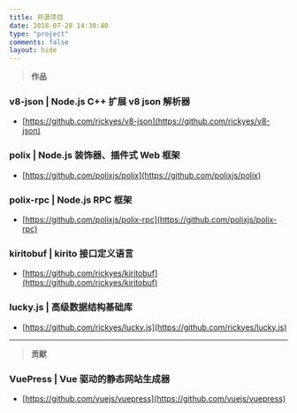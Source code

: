 ```yaml
---
title: 开源项目
date: 2018-07-28 14:30:40
type: "project"
comments: false
layout: hide
---
```


> **作品**

### v8-json | Node.js C++ 扩展 v8 json 解析器
- [https://github.com/rickyes/v8-json](https://github.com/rickyes/v8-json)

### polix | Node.js 装饰器、插件式 Web 框架
- [https://github.com/polixjs/polix](https://github.com/polixjs/polix)

### polix-rpc | Node.js RPC 框架
- [https://github.com/polixjs/polix-rpc](https://github.com/polixjs/polix-rpc)

### kiritobuf | kirito 接口定义语言
- [https://github.com/rickyes/kiritobuf](https://github.com/rickyes/kiritobuf)

### lucky.js | 高级数据结构基础库
- [https://github.com/rickyes/lucky.js](https://github.com/rickyes/lucky.js)

---

> **贡献**
### VuePress | Vue 驱动的静态网站生成器 
- [https://github.com/vuejs/vuepress](https://github.com/vuejs/vuepress)
